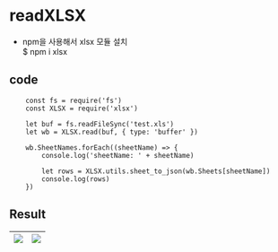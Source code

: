 # readXLSX

- npm을 사용해서 xlsx 모듈 설치  
   \$ npm i xlsx

## code

        const fs = require('fs')
        const XLSX = require('xlsx')

        let buf = fs.readFileSync('test.xls')
        let wb = XLSX.read(buf, { type: 'buffer' })

        wb.SheetNames.forEach((sheetName) => {
            console.log('sheetName: ' + sheetName)

            let rows = XLSX.utils.sheet_to_json(wb.Sheets[sheetName])
            console.log(rows)
        })

## Result

| <img src='/Users/seongho/Desktop/ScreenShot/a.png' /> | <img src='/Users/seongho/Desktop/ScreenShot/res.png' /> |
| ----------------------------------------------------- | ------------------------------------------------------- |

